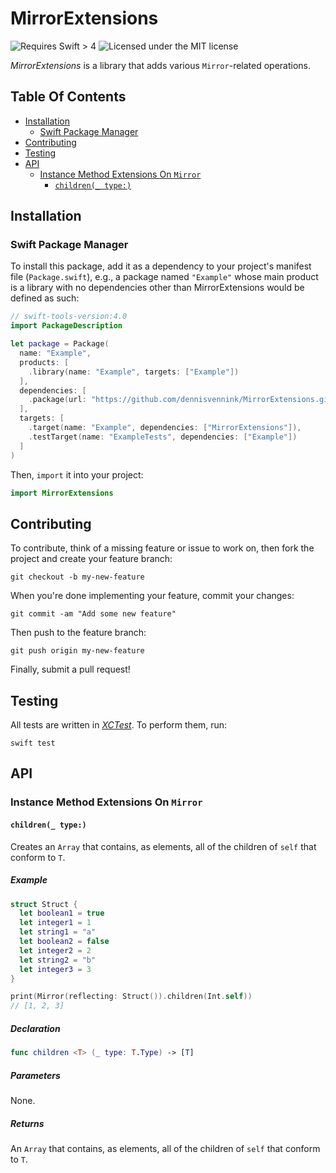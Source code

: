 # MirrorExtensions

![Requires Swift > 4](https://img.shields.io/badge/Language-Swift%204-F04C3E.svg) ![Licensed under the MIT license](https://img.shields.io/badge/License-MIT-lightgrey.svg)

_MirrorExtensions_ is a library that adds various `Mirror`-related operations.

## Table Of Contents

- [Installation](#installation)
    - [Swift Package Manager](#swift-package-manager)
- [Contributing](#contributing)
- [Testing](#testing)
- [API](#api)
    - [Instance Method Extensions On `Mirror`](#instance-method-extensions-on-mirror)
        - [`children(_ type:)`](#children_-type)

## Installation

### Swift Package Manager

To install this package, add it as a dependency to your project's manifest file (`Package.swift`), e.g., a package named `"Example"` whose main product is a library with no dependencies other than MirrorExtensions would be defined as such:

```swift
// swift-tools-version:4.0
import PackageDescription

let package = Package(
  name: "Example",
  products: [
    .library(name: "Example", targets: ["Example"])
  ],
  dependencies: [
    .package(url: "https://github.com/dennisvennink/MirrorExtensions.git", from: "1.0.1")
  ],
  targets: [
    .target(name: "Example", dependencies: ["MirrorExtensions"]),
    .testTarget(name: "ExampleTests", dependencies: ["Example"])
  ]
)
```

Then, `import` it into your project:

```swift
import MirrorExtensions
```

## Contributing

To contribute, think of a missing feature or issue to work on, then fork the project and create your feature branch:

```shell
git checkout -b my-new-feature
```

When you're done implementing your feature, commit your changes:

```shell
git commit -am "Add some new feature"
```

Then push to the feature branch:

```shell
git push origin my-new-feature
```

Finally, submit a pull request!

## Testing

All tests are written in [_XCTest_](https://developer.apple.com/documentation/xctest). To perform them, run:

```shell
swift test
```

## API

### Instance Method Extensions On `Mirror`

#### `children(_ type:)`

Creates an `Array` that contains, as elements, all of the children of `self` that conform to `T`.

##### Example

```swift
struct Struct {
  let boolean1 = true
  let integer1 = 1
  let string1 = "a"
  let boolean2 = false
  let integer2 = 2
  let string2 = "b"
  let integer3 = 3
}

print(Mirror(reflecting: Struct()).children(Int.self))
// [1, 2, 3]
```

##### Declaration

```swift
func children <T> (_ type: T.Type) -> [T]
```

##### Parameters

None.

##### Returns

An `Array` that contains, as elements, all of the children of `self` that conform to `T`.
